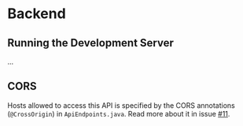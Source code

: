 # Backend

## Running the Development Server
...

## CORS
Hosts allowed to access this API is specified by the CORS annotations (`@CrossOrigin`) in `ApiEndpoints.java`.
Read more about it in issue [#11](https://github.com/TLI-Group-1/Backend/issues/11).
